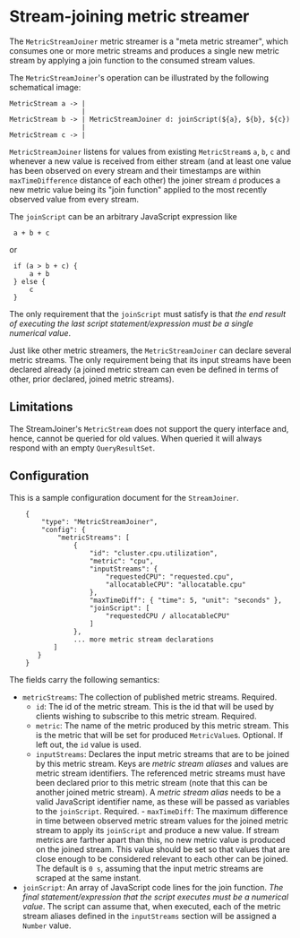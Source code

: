 # Stream-joining metric streamer
The `MetricStreamJoiner` metric streamer is a "meta metric streamer", which
consumes one or more metric streams and produces a single new metric
stream by applying a join function to the consumed stream values.

The `MetricStreamJoiner`'s operation can be illustrated by the following
schematical image:

```
MetricStream a -> |
                  |
MetricStream b -> | MetricStreamJoiner d: joinScript(${a}, ${b}, ${c})
                  |
MetricStream c -> |
```

`MetricStreamJoiner` listens for values from existing `MetricStream`s `a`, `b`,
`c` and whenever a new value is received from either stream (and at least one
value has been observed on every stream and their timestamps are within
`maxTimeDifference` distance of each other) the joiner stream `d` produces a new
metric value being its "join function" applied to the most recently observed
value from every stream.

The `joinScript` can be an arbitrary JavaScript expression like

     a + b + c

or

     if (a > b + c) {
         a + b
     } else {
         c
     }

The only requirement that the `joinScript` must satisfy is that
*the end result of executing the last script statement/expression must be a
single numerical value*.


Just like other metric streamers, the `MetricStreamJoiner` can declare several
metric streams. The only requirement being that its input streams have been
declared already (a joined metric stream can even be defined in terms of other,
prior declared, joined metric streams).


## Limitations
The StreamJoiner's `MetricStream` does not support the query interface and,
hence, cannot be queried for old values. When queried it will always respond
with an empty `QueryResultSet`.


## Configuration
This is a sample configuration document for the `StreamJoiner`.

        {
            "type": "MetricStreamJoiner",
            "config": {
                "metricStreams": [
                    {
                        "id": "cluster.cpu.utilization",
                        "metric": "cpu",
                        "inputStreams": {
                            "requestedCPU": "requested.cpu",
                            "allocatableCPU": "allocatable.cpu"
                        },
                        "maxTimeDiff": { "time": 5, "unit": "seconds" },
                        "joinScript": [
                            "requestedCPU / allocatableCPU"
                        ]
                    },
                    ... more metric stream declarations
               ]
           }
        }


The fields carry the following semantics:

   - `metricStreams`: The collection of published metric streams. Required.
     - `id`: The id of the metric stream. This is the id that will be used by
       clients wishing to subscribe to this metric stream. Required.
     - `metric`: The name of the metric produced by this metric stream. This is
       the metric that will be set for produced `MetricValue`s. Optional. If
       left out, the `id` value is used.
     - `inputStreams`: Declares the input metric streams that are to be joined
       by this metric stream. Keys are *metric stream aliases*  and values are
       metric stream identifiers. The referenced metric streams must have been
       declared prior to this metric stream (note that this can be another
       joined metric stream). A *metric stream alias* needs to be a valid
       JavaScript identifier name, as these will be passed as variables to the
       `joinScript`. Required.
    - `maxTimeDiff`: The maximum difference in time between observed metric
      stream values for the joined metric stream to apply its `joinScript` and
      produce a new value. If stream metrics are farther apart than this, no new
      metric value is produced on the joined stream. This value should be set so
      that values that are close enough to be considered relevant to each other
      can be joined. The default is `0 s`, assuming that the input metric
      streams are scraped at the same instant.
   - `joinScript`: An array of JavaScript code lines for the join
      function. *The final statement/expression that the script executes
      must be a numerical value*. The script can assume that, when executed,
      each of the metric stream  aliases defined in the `inputStreams` section
      will be assigned a `Number` value.
